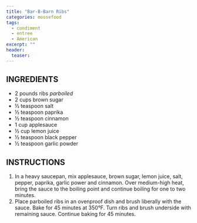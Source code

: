 ```yaml
---
title: "Bar-B-Barn Ribs"
categories: moosefood
tags: 
  - condiment
  - entree
  - American
excerpt: ""
header:
  teaser: 
---
```


## INGREDIENTS
* 2 pounds ribs *parboiled*
* 2 cups brown sugar
* ½ teaspoon salt
* ½ teaspoon paprika
* ½ teaspoon cinnamon
* 1 cup applesauce
* ½ cup lemon juice
* ½ teaspoon black pepper
* ½ teaspoon garlic powder

## INSTRUCTIONS
1. In a heavy saucepan, mix applesauce, brown sugar, lemon juice, salt, pepper, paprika, garlic power and cinnamon. Over medium-high heat, bring the sauce to the boiling point and continue boiling for one to two minutes.
2. Place parboiled ribs in an ovenproof dish and brush liberally with the sauce. Bake for 45 minutes at 350°F. Turn ribs and brush underside with remaining sauce. Continue baking for 45 minutes.

